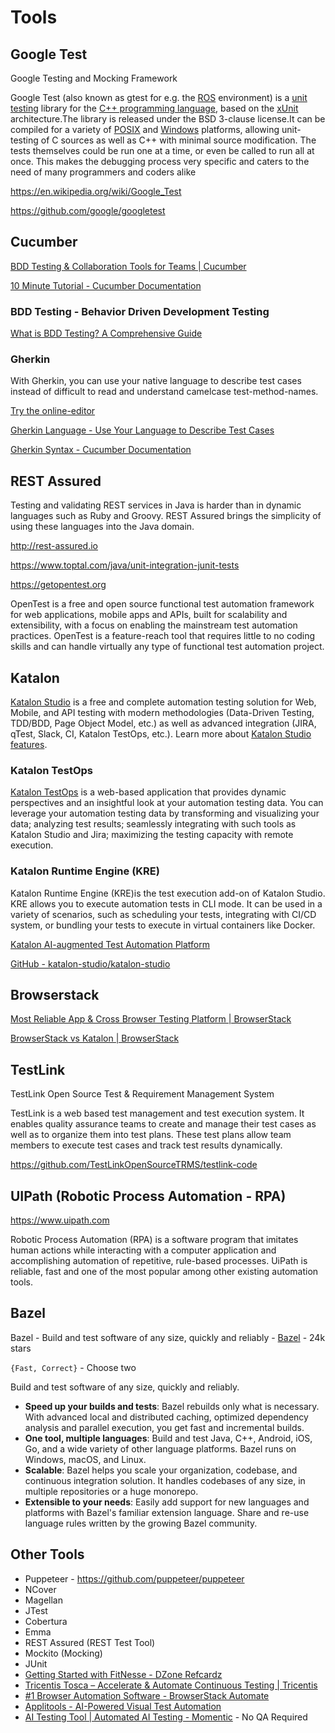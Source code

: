 # Tools

## Google Test

Google Testing and Mocking Framework

Google Test (also known as gtest for e.g. the [ROS](https://en.wikipedia.org/wiki/Robot_Operating_System) environment) is a [unit testing](https://en.wikipedia.org/wiki/Unit_testing) library for the [C++ programming language](https://en.wikipedia.org/wiki/C%2B%2B), based on the [xUnit](https://en.wikipedia.org/wiki/XUnit) architecture.The library is released under the BSD 3-clause license.It can be compiled for a variety of [POSIX](https://en.wikipedia.org/wiki/POSIX) and [Windows](https://en.wikipedia.org/wiki/Microsoft_Windows) platforms, allowing unit-testing of C sources as well as C++ with minimal source modification. The tests themselves could be run one at a time, or even be called to run all at once. This makes the debugging process very specific and caters to the need of many programmers and coders alike

https://en.wikipedia.org/wiki/Google_Test

https://github.com/google/googletest

## Cucumber

[BDD Testing & Collaboration Tools for Teams | Cucumber](https://cucumber.io)

[10 Minute Tutorial - Cucumber Documentation](https://cucumber.io/docs/guides/10-minute-tutorial/)

### BDD Testing - Behavior Driven Development Testing

[What is BDD Testing? A Comprehensive Guide](https://katalon.com/resources-center/blog/bdd-testing)

### Gherkin

With Gherkin, you can use your native language to describe test cases instead of difficult to read and understand camelcase test-method-names.

[Try the online-editor](https://specflow.org/tools/online-gherkin-editor/)

[Gherkin Language - Use Your Language to Describe Test Cases](https://specflow.org/learn/gherkin/)

[Gherkin Syntax - Cucumber Documentation](https://cucumber.io/docs/gherkin/)

## REST Assured

Testing and validating REST services in Java is harder than in dynamic languages such as Ruby and Groovy. REST Assured brings the simplicity of using these languages into the Java domain.

http://rest-assured.io

https://www.toptal.com/java/unit-integration-junit-tests

https://getopentest.org

OpenTest is a free and open source functional test automation framework for web applications, mobile apps and APIs, built for scalability and extensibility, with a focus on enabling the mainstream test automation practices. OpenTest is a feature-reach tool that requires little to no coding skills and can handle virtually any type of functional test automation project.

## Katalon

[Katalon Studio](https://www.katalon.com) is a free and complete automation testing solution for Web, Mobile, and API testing with modern methodologies (Data-Driven Testing, TDD/BDD, Page Object Model, etc.) as well as advanced integration (JIRA, qTest, Slack, CI, Katalon TestOps, etc.). Learn more about [Katalon Studio features](https://www.katalon.com/features/).

### Katalon TestOps

[Katalon TestOps](https://analytics.katalon.com) is a web-based application that provides dynamic perspectives and an insightful look at your automation testing data. You can leverage your automation testing data by transforming and visualizing your data; analyzing test results; seamlessly integrating with such tools as Katalon Studio and Jira; maximizing the testing capacity with remote execution.

### Katalon Runtime Engine (KRE)

Katalon Runtime Engine (KRE)is the test execution add-on of Katalon Studio. KRE allows you to execute automation tests in CLI mode. It can be used in a variety of scenarios, such as scheduling your tests, integrating with CI/CD system, or bundling your tests to execute in virtual containers like Docker.

[Katalon AI-augmented Test Automation Platform](https://www.katalon.com)

[GitHub - katalon-studio/katalon-studio](https://github.com/katalon-studio/katalon-studio)

## Browserstack

[Most Reliable App & Cross Browser Testing Platform | BrowserStack](https://www.browserstack.com/)

[BrowserStack vs Katalon | BrowserStack](https://www.browserstack.com/dg/browserstack-vs-katalon-dg)

## TestLink

TestLink Open Source Test & Requirement Management System

TestLink is a web based test management and test execution system. It enables quality assurance teams to create and manage their test cases as well as to organize them into test plans. These test plans allow team members to execute test cases and track test results dynamically.

https://github.com/TestLinkOpenSourceTRMS/testlink-code

## UIPath (Robotic Process Automation - RPA)

https://www.uipath.com

Robotic Process Automation (RPA) is a software program that imitates human actions while interacting with a computer application and accomplishing automation of repetitive, rule-based processes. UiPath is reliable, fast and one of the most popular among other existing automation tools.

## Bazel

Bazel - Build and test software of any size, quickly and reliably - [Bazel](https://www.bazel.build) - 24k stars

`{Fast, Correct}` - Choose two

Build and test software of any size, quickly and reliably.

- **Speed up your builds and tests**: Bazel rebuilds only what is necessary. With advanced local and distributed caching, optimized dependency analysis and parallel execution, you get fast and incremental builds.
- **One tool, multiple languages**: Build and test Java, C++, Android, iOS, Go, and a wide variety of other language platforms. Bazel runs on Windows, macOS, and Linux.
- **Scalable**: Bazel helps you scale your organization, codebase, and continuous integration solution. It handles codebases of any size, in multiple repositories or a huge monorepo.
- **Extensible to your needs**: Easily add support for new languages and platforms with Bazel's familiar extension language. Share and re-use language rules written by the growing Bazel community.

## Other Tools

- Puppeteer - https://github.com/puppeteer/puppeteer
- NCover
- Magellan
- JTest
- Cobertura
- Emma
- REST Assured (REST Test Tool)
- Mockito (Mocking)
- JUnit
- [Getting Started with FitNesse - DZone Refcardz](https://dzone.com/refcardz/getting-started-fitnesse)
- [Tricentis Tosca – Accelerate & Automate Continuous Testing | Tricentis](https://www.tricentis.com/products/automate-continuous-testing-tosca)
- [#1 Browser Automation Software - BrowserStack Automate](https://www.browserstack.com/dg/playwright-automation-testing)
- [Applitools - AI-Powered Visual Test Automation](https://applitools.com/)
- [AI Testing Tool | Automated AI Testing - Momentic](https://momentic.ai/) - No QA Required
